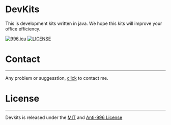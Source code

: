 # DevKits

This is development kits written in java. We hope this kits will improve your office efficiency.

[![996.icu](https://img.shields.io/badge/link-996.icu-red.svg)](https://996.icu)
[![LICENSE](https://img.shields.io/badge/license-Anti%20996-blue.svg)](https://github.com/996icu/996.ICU/blob/master/LICENSE)



# Contact
---
Any problem or suggesstion, [click](mailto:admin@devkits.cn) to contact me.


# License
---
Devkits is released under the [MIT](https://choosealicense.com/licenses/mit/) and [Anti-996 License](https://github.com/996icu/996.ICU/blob/master/LICENSE_CN)
